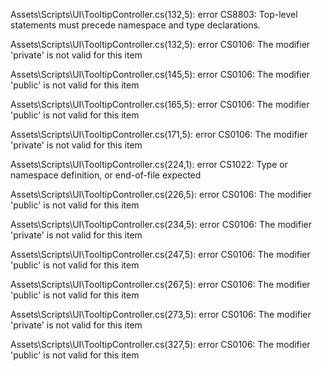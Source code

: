 Assets\Scripts\UI\TooltipController.cs(132,5): error CS8803: Top-level statements must precede namespace and type declarations.

Assets\Scripts\UI\TooltipController.cs(132,5): error CS0106: The modifier 'private' is not valid for this item

Assets\Scripts\UI\TooltipController.cs(145,5): error CS0106: The modifier 'public' is not valid for this item

Assets\Scripts\UI\TooltipController.cs(165,5): error CS0106: The modifier 'public' is not valid for this item

Assets\Scripts\UI\TooltipController.cs(171,5): error CS0106: The modifier 'private' is not valid for this item

Assets\Scripts\UI\TooltipController.cs(224,1): error CS1022: Type or namespace definition, or end-of-file expected

Assets\Scripts\UI\TooltipController.cs(226,5): error CS0106: The modifier 'public' is not valid for this item

Assets\Scripts\UI\TooltipController.cs(234,5): error CS0106: The modifier 'private' is not valid for this item

Assets\Scripts\UI\TooltipController.cs(247,5): error CS0106: The modifier 'public' is not valid for this item

Assets\Scripts\UI\TooltipController.cs(267,5): error CS0106: The modifier 'public' is not valid for this item

Assets\Scripts\UI\TooltipController.cs(273,5): error CS0106: The modifier 'private' is not valid for this item

Assets\Scripts\UI\TooltipController.cs(327,5): error CS0106: The modifier 'public' is not valid for this item

